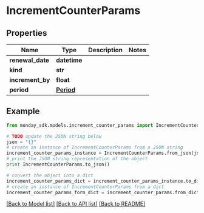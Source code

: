 # IncrementCounterParams


## Properties

Name | Type | Description | Notes
------------ | ------------- | ------------- | -------------
**renewal_date** | **datetime** |  | 
**kind** | **str** |  | 
**increment_by** | **float** |  | 
**period** | [**Period**](Period.md) |  | 

## Example

```python
from monday_sdk.models.increment_counter_params import IncrementCounterParams

# TODO update the JSON string below
json = "{}"
# create an instance of IncrementCounterParams from a JSON string
increment_counter_params_instance = IncrementCounterParams.from_json(json)
# print the JSON string representation of the object
print IncrementCounterParams.to_json()

# convert the object into a dict
increment_counter_params_dict = increment_counter_params_instance.to_dict()
# create an instance of IncrementCounterParams from a dict
increment_counter_params_form_dict = increment_counter_params.from_dict(increment_counter_params_dict)
```
[[Back to Model list]](../README.md#documentation-for-models) [[Back to API list]](../README.md#documentation-for-api-endpoints) [[Back to README]](../README.md)


